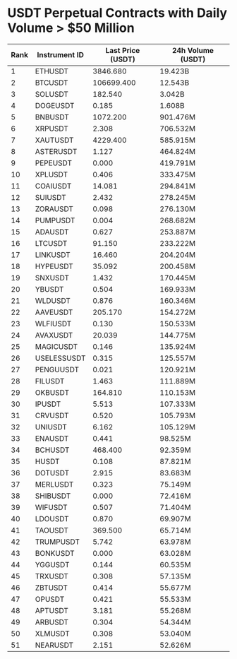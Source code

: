 # USDT Perpetual Contracts with Daily Volume > $50 Million

| Rank | Instrument ID | Last Price (USDT) | 24h Volume (USDT) |
|------|---------------|-------------------|-------------------|
| 1 | ETHUSDT | 3846.680 | 19.423B |
| 2 | BTCUSDT | 106699.400 | 12.543B |
| 3 | SOLUSDT | 182.540 | 3.042B |
| 4 | DOGEUSDT | 0.185 | 1.608B |
| 5 | BNBUSDT | 1072.200 | 901.476M |
| 6 | XRPUSDT | 2.308 | 706.532M |
| 7 | XAUTUSDT | 4229.400 | 585.915M |
| 8 | ASTERUSDT | 1.127 | 464.824M |
| 9 | PEPEUSDT | 0.000 | 419.791M |
| 10 | XPLUSDT | 0.406 | 333.475M |
| 11 | COAIUSDT | 14.081 | 294.841M |
| 12 | SUIUSDT | 2.432 | 278.245M |
| 13 | ZORAUSDT | 0.098 | 276.130M |
| 14 | PUMPUSDT | 0.004 | 268.682M |
| 15 | ADAUSDT | 0.627 | 253.887M |
| 16 | LTCUSDT | 91.150 | 233.222M |
| 17 | LINKUSDT | 16.460 | 204.204M |
| 18 | HYPEUSDT | 35.092 | 200.458M |
| 19 | SNXUSDT | 1.432 | 170.445M |
| 20 | YBUSDT | 0.504 | 169.933M |
| 21 | WLDUSDT | 0.876 | 160.346M |
| 22 | AAVEUSDT | 205.170 | 154.272M |
| 23 | WLFIUSDT | 0.130 | 150.533M |
| 24 | AVAXUSDT | 20.039 | 144.775M |
| 25 | MAGICUSDT | 0.146 | 135.924M |
| 26 | USELESSUSDT | 0.315 | 125.557M |
| 27 | PENGUUSDT | 0.021 | 120.921M |
| 28 | FILUSDT | 1.463 | 111.889M |
| 29 | OKBUSDT | 164.810 | 110.153M |
| 30 | IPUSDT | 5.513 | 107.333M |
| 31 | CRVUSDT | 0.520 | 105.793M |
| 32 | UNIUSDT | 6.162 | 105.129M |
| 33 | ENAUSDT | 0.441 | 98.525M |
| 34 | BCHUSDT | 468.400 | 92.359M |
| 35 | HUSDT | 0.108 | 87.821M |
| 36 | DOTUSDT | 2.915 | 83.683M |
| 37 | MERLUSDT | 0.323 | 75.149M |
| 38 | SHIBUSDT | 0.000 | 72.416M |
| 39 | WIFUSDT | 0.507 | 71.404M |
| 40 | LDOUSDT | 0.870 | 69.907M |
| 41 | TAOUSDT | 369.500 | 65.714M |
| 42 | TRUMPUSDT | 5.742 | 63.978M |
| 43 | BONKUSDT | 0.000 | 63.028M |
| 44 | YGGUSDT | 0.144 | 60.535M |
| 45 | TRXUSDT | 0.308 | 57.135M |
| 46 | ZBTUSDT | 0.414 | 55.677M |
| 47 | OPUSDT | 0.421 | 55.533M |
| 48 | APTUSDT | 3.181 | 55.268M |
| 49 | ARBUSDT | 0.304 | 54.344M |
| 50 | XLMUSDT | 0.308 | 53.040M |
| 51 | NEARUSDT | 2.151 | 52.626M |
